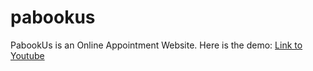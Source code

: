 # pabookus

PabookUs is an Online Appointment Website.
Here is the demo: [Link to Youtube](https://youtu.be/xJL3nhot34w)
